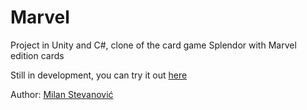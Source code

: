# Marvel

Project in Unity and C#, clone of the card game Splendor with Marvel edition cards

Still in development, you can try it out [here](https://stevanovicm.github.io/Splendor/)



Author: [Milan Stevanović](https://www.linkedin.com/in/milan-stevanovi%C4%87-33a6ab178/)
